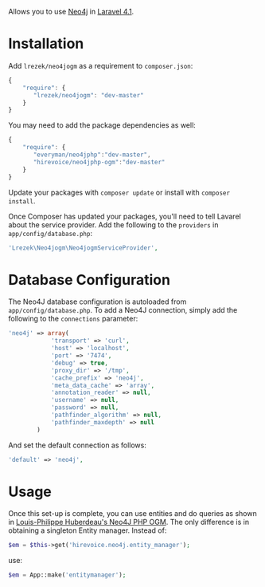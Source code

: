 Allows you to use [Neo4j](http://www.neo4j.org) in [Laravel 4.1](http://www.laravel.com).

Installation
============

Add `lrezek/neo4jogm` as a requirement to `composer.json`:

```JavaScript
{
    "require": {
       "lrezek/neo4jogm": "dev-master"
    }
}
```

You may need to add the package dependencies as well:

```JavaScript
{
    "require": {
       "everyman/neo4jphp":"dev-master",
       "hirevoice/neo4jphp-ogm":"dev-master"
    }
}
```

Update your packages with `composer update` or install with `composer install`.

Once Composer has updated your packages, you'll need to tell Lavarel about the service provider. Add the following to the `providers` in `app/config/database.php`: 

```PHP
'Lrezek\Neo4jogm\Neo4jogmServiceProvider',
```

Database Configuration
=============

The Neo4J database configuration is autoloaded from `app/config/database.php`. To add a Neo4J connection, simply add the following to the `connections` parameter:

```PHP
'neo4j' => array(
            'transport' => 'curl',
            'host' => 'localhost',
            'port' => '7474',
            'debug' => true,
            'proxy_dir' => '/tmp',
            'cache_prefix' => 'neo4j',
            'meta_data_cache' => 'array',
            'annotation_reader' => null,
            'username' => null,
            'password' => null,
            'pathfinder_algorithm' => null,
            'pathfinder_maxdepth' => null
        )
```

And set the default connection as follows:

```PHP
'default' => 'neo4j',
```

Usage
=====

Once this set-up is complete, you can use entities and do queries as shown in [Louis-Philippe Huberdeau's Neo4J PHP OGM](https://github.com/lphuberdeau/Neo4j-PHP-OGM). The only difference is in obtaining a singleton Entity manager. Instead of:

```PHP
$em = $this->get('hirevoice.neo4j.entity_manager');
```

use:

```PHP
$em = App::make('entitymanager');
```